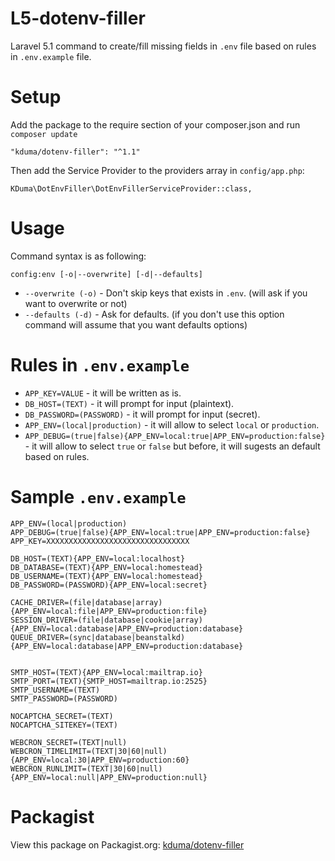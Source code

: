# L5-dotenv-filler
Laravel 5.1 command to create/fill missing  fields in `.env` file based on rules in `.env.example` file.

# Setup
Add the package to the require section of your composer.json and run `composer update`

    "kduma/dotenv-filler": "^1.1"

Then add the Service Provider to the providers array in `config/app.php`:

    KDuma\DotEnvFiller\DotEnvFillerServiceProvider::class,

# Usage

Command syntax is as following:

    config:env [-o|--overwrite] [-d|--defaults]
    
- `--overwrite (-o)` - Don't skip keys that exists in `.env`. (will ask if you want to overwrite or not)
- `--defaults (-d)` - Ask for defaults. (if you don't use this option command will assume that you want defaults options)
       
        

# Rules in `.env.example`

- `APP_KEY=VALUE` - it will be written as is.
- `DB_HOST=(TEXT)` - it will prompt for input (plaintext).
- `DB_PASSWORD=(PASSWORD)` - it will prompt for input (secret).
- `APP_ENV=(local|production)` - it will allow to select `local` or `production`.
- `APP_DEBUG=(true|false){APP_ENV=local:true|APP_ENV=production:false}` - it will allow to select `true` or `false` but before, it will sugests an default based on rules.


# Sample `.env.example`

    APP_ENV=(local|production)
    APP_DEBUG=(true|false){APP_ENV=local:true|APP_ENV=production:false}
    APP_KEY=XXXXXXXXXXXXXXXXXXXXXXXXXXXXXXXX
    
    DB_HOST=(TEXT){APP_ENV=local:localhost}
    DB_DATABASE=(TEXT){APP_ENV=local:homestead}
    DB_USERNAME=(TEXT){APP_ENV=local:homestead}
    DB_PASSWORD=(PASSWORD){APP_ENV=local:secret}
    
    CACHE_DRIVER=(file|database|array){APP_ENV=local:file|APP_ENV=production:file}
    SESSION_DRIVER=(file|database|cookie|array){APP_ENV=local:database|APP_ENV=production:database}
    QUEUE_DRIVER=(sync|database|beanstalkd){APP_ENV=local:database|APP_ENV=production:database}
    
    
    SMTP_HOST=(TEXT){APP_ENV=local:mailtrap.io}
    SMTP_PORT=(TEXT){SMTP_HOST=mailtrap.io:2525}
    SMTP_USERNAME=(TEXT)
    SMTP_PASSWORD=(PASSWORD)
    
    NOCAPTCHA_SECRET=(TEXT)
    NOCAPTCHA_SITEKEY=(TEXT)
    
	WEBCRON_SECRET=(TEXT|null)
	WEBCRON_TIMELIMIT=(TEXT|30|60|null){APP_ENV=local:30|APP_ENV=production:60}
	WEBCRON_RUNLIMIT=(TEXT|30|60|null){APP_ENV=local:null|APP_ENV=production:null}

# Packagist
View this package on Packagist.org: [kduma/dotenv-filler](https://packagist.org/packages/kduma/dotenv-filler)